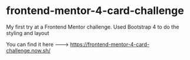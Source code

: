 # frontend-mentor-4-card-challenge

My first try at a Frontend Mentor challenge. Used Bootstrap 4 to do the styling and layout

You can find it here ---> https://frontend-mentor-4-card-challenge.now.sh/
